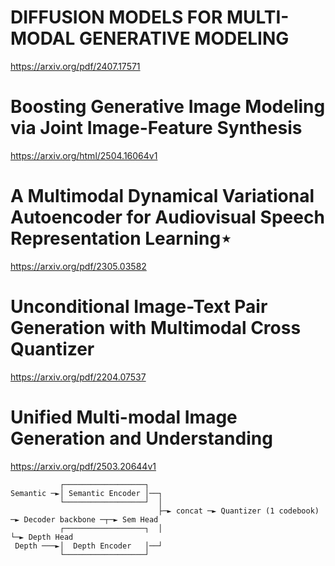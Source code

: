 # DIFFUSION MODELS FOR MULTI-MODAL GENERATIVE MODELING
https://arxiv.org/pdf/2407.17571
# Boosting Generative Image Modeling via Joint Image-Feature Synthesis
https://arxiv.org/html/2504.16064v1
# A Multimodal Dynamical Variational Autoencoder for Audiovisual Speech Representation Learning⋆
https://arxiv.org/pdf/2305.03582

# Unconditional Image-Text Pair Generation with Multimodal Cross Quantizer
https://arxiv.org/pdf/2204.07537

# Unified Multi-modal Image Generation and Understanding
https://arxiv.org/pdf/2503.20644v1


```
           ┌──────────────────┐
Semantic ─►│ Semantic Encoder │──┐
           └──────────────────┘  │
                                 ├─► concat ─► Quantizer (1 codebook) ─► Decoder backbone ─┬─► Sem Head
           ┌──────────────────┐  │                                                        └─► Depth Head
 Depth ───►│  Depth Encoder   │──┘
           └──────────────────┘
```